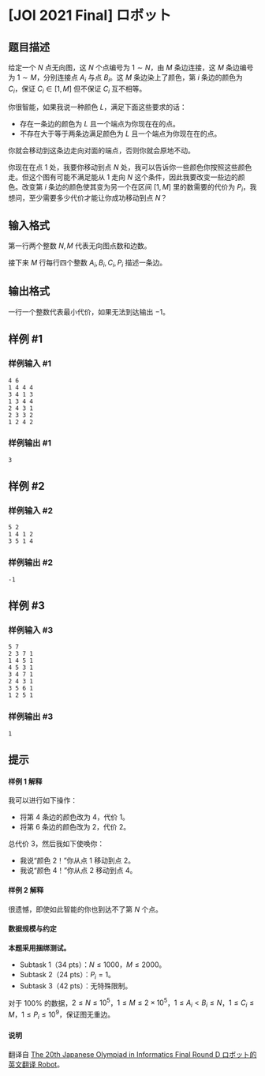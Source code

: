 # [JOI 2021 Final] ロボット

## 题目描述

给定一个 $N$ 点无向图，这 $N$ 个点编号为 $1 \sim N$，由 $M$ 条边连接，这 $M$ 条边编号为 $1 \sim M$，分别连接点 $A_i$ 与点 $B_i$。这 $M$ 条边染上了颜色，第 $i$ 条边的颜色为 $C_i$，保证 $C_i \in [1,M]$ 但不保证 $C_i$ 互不相等。

你很智能，如果我说一种颜色 $L$，满足下面这些要求的话：

- 存在一条边的颜色为 $L$ 且一个端点为你现在在的点。
- 不存在大于等于两条边满足颜色为 $L$ 且一个端点为你现在在的点。

你就会移动到这条边走向对面的端点，否则你就会原地不动。

你现在在点 $1$ 处，我要你移动到点 $N$ 处，我可以告诉你一些颜色你按照这些颜色走。但这个图有可能不满足能从 $1$ 走向 $N$ 这个条件，因此我要改变一些边的颜色。改变第 $i$ 条边的颜色使其变为另一个在区间 $[1,M]$ 里的数需要的代价为 $P_i$，我想问，至少需要多少代价才能让你成功移动到点 $N$？

## 输入格式

第一行两个整数 $N,M$ 代表无向图点数和边数。

接下来 $M$ 行每行四个整数 $A_i,B_i,C_i,P_i$ 描述一条边。

## 输出格式

一行一个整数代表最小代价，如果无法到达输出 $-1$。

## 样例 #1

### 样例输入 #1
```
4 6
1 4 4 4
3 4 1 3
1 3 4 4
2 4 3 1
2 3 3 2
1 2 4 2
```

### 样例输出 #1

```
3
```

## 样例 #2

### 样例输入 #2
```
5 2
1 4 1 2
3 5 1 4
```

### 样例输出 #2

```
-1
```

## 样例 #3

### 样例输入 #3
```
5 7
2 3 7 1
1 4 5 1
4 5 3 1
3 4 7 1
2 4 3 1
3 5 6 1
1 2 5 1
```

### 样例输出 #3

```
1
```

## 提示

#### 样例 1 解释

我可以进行如下操作：

- 将第 $4$ 条边的颜色改为 $4$，代价 $1$。
- 将第 $6$ 条边的颜色改为 $2$，代价 $2$。

总代价 $3$，然后我如下使唤你：

- 我说“颜色 $2$！”你从点 $1$ 移动到点 $2$。
- 我说“颜色 $4$！”你从点 $2$ 移动到点 $4$。

#### 样例 2 解释

很遗憾，即使如此智能的你也到达不了第 $N$ 个点。

#### 数据规模与约定

**本题采用捆绑测试。**

- Subtask 1（34 pts）：$N \le 1000$，$M \le 2000$。
- Subtask 2（24 pts）：$P_i=1$。
- Subtask 3（42 pts）：无特殊限制。

对于 $100\%$ 的数据，$2 \le N \le 10^5$，$1 \le M \le 2 \times 10^5$，$1 \le A_i<B_i \le N$，$1 \le C_i \le M$，$1 \le P_i \le 10^9$，保证图无重边。

#### 说明

翻译自 [The 20th Japanese Olympiad in Informatics Final Round D ロボット的英文翻译 Robot](https://www.ioi-jp.org/joi/2020/2021-ho/2021-ho-t4-en.pdf)。
